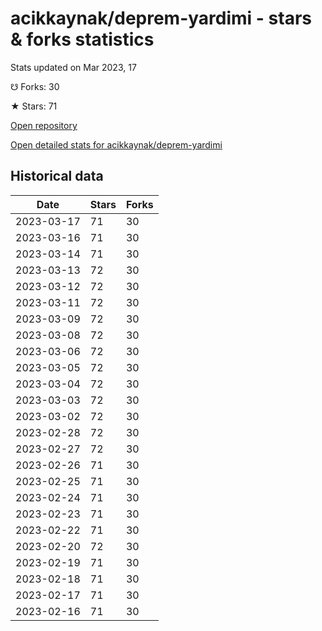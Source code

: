 # acikkaynak/deprem-yardimi - stars & forks statistics

Stats updated on Mar 2023, 17

☋ Forks: 30

★ Stars: 71

[Open repository](https://github.com/acikkaynak/deprem-yardimi)

[Open detailed stats for acikkaynak/deprem-yardimi](https://reviewgithub.com/rep/acikkaynak/deprem-yardimi)

## Historical data
| Date | Stars | Forks |
|------|-------|-------|
| 2023-03-17 | 71 | 30 | 
| 2023-03-16 | 71 | 30 | 
| 2023-03-14 | 71 | 30 | 
| 2023-03-13 | 72 | 30 | 
| 2023-03-12 | 72 | 30 | 
| 2023-03-11 | 72 | 30 | 
| 2023-03-09 | 72 | 30 | 
| 2023-03-08 | 72 | 30 | 
| 2023-03-06 | 72 | 30 | 
| 2023-03-05 | 72 | 30 | 
| 2023-03-04 | 72 | 30 | 
| 2023-03-03 | 72 | 30 | 
| 2023-03-02 | 72 | 30 | 
| 2023-02-28 | 72 | 30 | 
| 2023-02-27 | 72 | 30 | 
| 2023-02-26 | 71 | 30 | 
| 2023-02-25 | 71 | 30 | 
| 2023-02-24 | 71 | 30 | 
| 2023-02-23 | 71 | 30 | 
| 2023-02-22 | 71 | 30 | 
| 2023-02-20 | 72 | 30 | 
| 2023-02-19 | 71 | 30 | 
| 2023-02-18 | 71 | 30 | 
| 2023-02-17 | 71 | 30 | 
| 2023-02-16 | 71 | 30 | 


